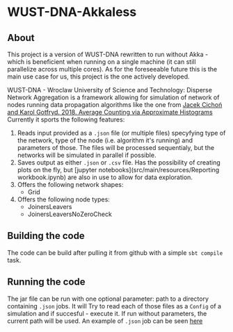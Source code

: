 # WUST-DNA-Akkaless

## About

This project is a version of WUST-DNA rewritten to run without Akka - which is beneficient when running on a single machine (it can still parallelize across multiple cores).
As for the foreseeable future this is the main use case for us, this project is the one actively developed. 

WUST-DNA - Wroclaw University of Science and Technology: Disperse Network Aggregation is a framework allowing for simulation of network of nodes running data propagation algorithms like the one from [Jacek Cichoń and Karol Gotfryd. 2018. Average Counting via Approximate Histograms](https://cs.pwr.edu.pl/cichon/Opus5/99-AverageMain.pdf)
Currently it sports the following features:
1. Reads input provided as a `.json` file (or multiple files) specyfying type of the network, type of the node (i.e. algorithm it's running) and parameters of those. The files will be processed sequentialy, but the networks will be simulated in parallel if possible.
1. Saves output as either `.json` or `.csv` file. Has the possibility of creating plots on the fly, but [jupyter notebooks](src/main/resources/Reporting workbook.ipynb) are also in use to allow for data exploration.
1. Offers the following network shapes:
    - Grid
1. Offers the following node types:
    - JoinersLeavers 
    - JoinersLeaversNoZeroCheck

## Building the code

The code can be build after pulling it from github with a simple `sbt compile` task.

## Running the code

The jar file can be run with one optional parameter: path to a directory containing `.json` jobs. It will Try to read each of those files as a `Config` of a simulation and if succesful - execute it. If run without parameters, the current path will be used.
An example of `.json` job can be seen [here](src/main/resources/jobs/config.json)
